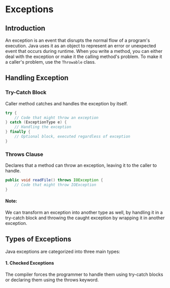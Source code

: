 # Exceptions

## Introduction
An exception is an event that disrupts the normal flow of a program's execution. Java uses it as an
object to represent an error or unexpected event that occurs during runtime. When you write a method,
you can either deal with the exception or make it the calling method's problem. To make it a caller's
problem, use the `Throwable` class.

## Handling Exception
### Try-Catch Block
Caller method catches and handles the exception by itself.
```java
try {
    // Code that might throw an exception
} catch (ExceptionType e) {
    // Handling the exception
} finally {
    // Optional block, executed regardless of exception
}
```
### Throws Clause
Declares that a method can throw an exception, leaving it to the caller to handle.
```java
public void readFile() throws IOException {
    // Code that might throw IOException
}
```
#### Note:
We can transform an exception into another type as well, by handling it in a try-catch block and throwing the
caught exception by wrapping it in another exception.

## Types of Exceptions
Java exceptions are categorized into three main types:
#### 1. Checked Exceptions
The compiler forces the programmer to handle them using try-catch blocks or declaring them using the throws keyword.

